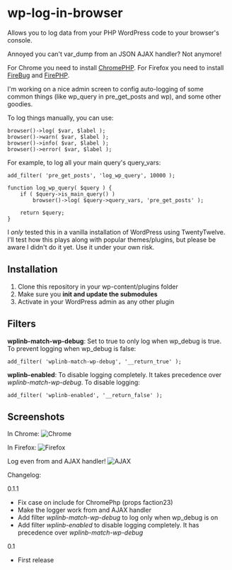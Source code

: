 wp-log-in-browser
=================

Allows you to log data from your PHP WordPress code to your browser's console.

Annoyed you can't var_dump from an JSON AJAX handler? Not anymore!

For Chrome you need to install [ChromePHP](http://www.chromephp.com/).
For Firefox you need to install [FireBug](http://getfirebug.com/) and [FirePHP](http://www.firephp.org/).

I'm working on a nice admin screen to config auto-logging of some common things (like wp_query in pre_get_posts and wp), and some other goodies.

To log things manually, you can use:

    browser()->log( $var, $label );
    browser()->warn( $var, $label );
    browser()->info( $var, $label );
    browser()->error( $var, $label );

For example, to log all your main query's query_vars:

    add_filter( 'pre_get_posts', 'log_wp_query', 10000 );

    function log_wp_query( $query ) {
        if ( $query->is_main_query() )
            browser()->log( $query->query_vars, 'pre_get_posts' );

        return $query;
    }

I *only* tested this in a vanilla installation of WordPress using TwentyTwelve. I'll test how this plays along with popular themes/plugins, but please be aware I didn't do it yet. Use it under your own risk.


Installation
------------

1. Clone this repository in your wp-content/plugins folder
2. Make sure you **init and update the submodules**
3. Activate in your WordPress admin as any other plugin

Filters
-----------

**wplinb-match-wp-debug**: Set to true to only log when wp_debug is true. To prevent logging when wp_debug is false:

    add_filter( 'wplinb-match-wp-debug', '__return_true' );

**wplinb-enabled**: To disable logging completely. It takes precedence over *wplinb-match-wp-debug*. To disable logging:

    add_filter( 'wplinb-enabled', '__return_false' );


Screenshots
-----------

In Chrome:
![Chrome](http://screenshots.mzaweb.com/hFXw)

In Firefox:
![Firefox](http://screenshots.mzaweb.com/hFY6)

Log even from and AJAX handler!
![AJAX](http://screenshots.mzaweb.com/hGnY)


Changelog:

0.1.1
* Fix case on include for ChromePhp (props faction23)
* Make the logger work from and AJAX handler
* Add filter *wplinb-match-wp-debug* to log only when wp_debug is on
* Add filter *wplinb-enabled* to disable logging completely. It has precedence over *wplinb-match-wp-debug*

0.1
* First release